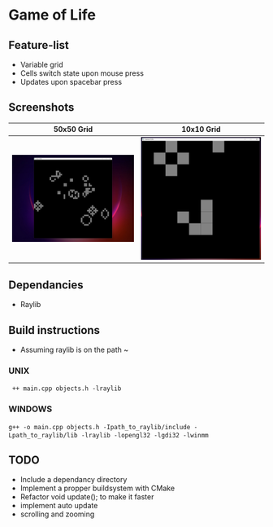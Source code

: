 # Game of Life
## Feature-list
- Variable grid
- Cells switch state upon mouse press
- Updates upon spacebar press
## Screenshots
| 50x50 Grid | 10x10 Grid |
|------------|------------|
| ![50x50 Game of Life](include/life1.png) | ![10x10 Game of Life](include/life2.png) |

## Dependancies
- Raylib
## Build instructions
- Assuming raylib is on the path ~ 
### UNIX
```
 ++ main.cpp objects.h -lraylib
```
### WINDOWS
```
g++ -o main.cpp objects.h -Ipath_to_raylib/include -Lpath_to_raylib/lib -lraylib -lopengl32 -lgdi32 -lwinmm
```
## TODO
- Include a dependancy directory 
- Implement a propper buildsystem with CMake
- Refactor void update(); to make it faster
- implement auto update
- scrolling and zooming
